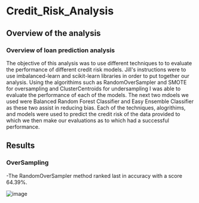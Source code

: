 # Credit_Risk_Analysis

## Overview of the analysis

### Overview of loan prediction analysis

The objective of this analysis was to use different techniques to to evaluate the performance of different credit risk models. Jill's instructions were to use imbalanced-learn and scikit-learn libraries in order to put together our analysis. Using the algorithims such as RandomOverSampler and SMOTE for oversampling and ClusterCentroids for undersampling I was able to evaluate the performance of each of the models. The next two mdoels we used were Balanced Random Forest Classifier and Easy Ensemble Classifier as these two assist in reducing bias. Each of the techniques, alogrithims, and models were used to predict the credit risk of the data provided to which we then make our evaluations as to which had a successful performance. 

## Results

### OverSampling

-The RandomOverSampler method ranked last in accuracy with a score 64.39%. 

![image](https://user-images.githubusercontent.com/87450415/145141512-de070fa3-7e28-4fcd-a2e6-6719aa64e3f5.png)



